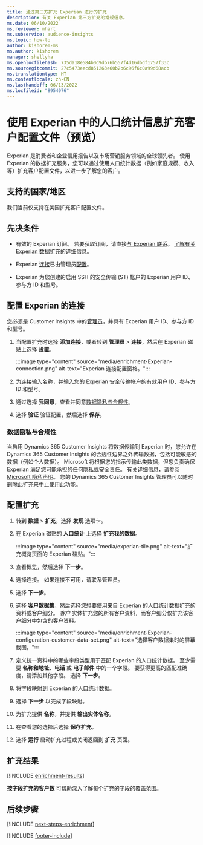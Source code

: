 ```yaml
---
title: 通过第三方扩充 Experian 进行的扩充
description: 有关 Experian 第三方扩充的常规信息。
ms.date: 06/10/2022
ms.reviewer: mhart
ms.subservice: audience-insights
ms.topic: how-to
author: kishorem-ms
ms.author: kishorem
manager: shellyha
ms.openlocfilehash: 735da18e584b0d9db76b557f4d16dbdf1757f33c
ms.sourcegitcommit: 27c5473eecd851263e60b2b6c96f6c0a99d68acb
ms.translationtype: HT
ms.contentlocale: zh-CN
ms.lasthandoff: 06/13/2022
ms.locfileid: "8954076"
---
```

# <a name="enrich-customer-profiles-with-demographics-from-experian-preview"></a>使用 Experian 中的人口统计信息扩充客户配置文件（预览）

Experian 是消费者和企业信用报告以及市场营销服务领域的全球领先者。 使用 Experian 的数据扩充服务，您可以通过使用人口统计数据（例如家庭规模、收入等）扩充客户配置文件，以进一步了解您的客户。

## <a name="supported-countriesregions"></a>支持的国家/地区

我们当前仅支持在美国扩充客户配置文件。

## <a name="prerequisites"></a>先决条件

- 有效的 Experian 订阅。 若要获取订阅，请直接[与 Experian 联系](https://www.experian.com/marketing-services/contact)。 [了解有关 Experian 数据扩充的详细信息](https://www.experian.com/marketing-services/microsoft?cmpid=ems_web_mci_cdppage)。

- Experian [连接](connections.md)已由管理员[配置](#configure-the-connection-for-experian)。

- Experian 为您创建的启用 SSH 的安全传输 (ST) 帐户的 Experian 用户 ID、参与方 ID 和型号。

## <a name="configure-the-connection-for-experian"></a>配置 Experian 的连接

您必须是 Customer Insights 中的[管理员](permissions.md#admin)，并具有 Experian 用户 ID、参与方 ID 和型号。

1. 当配置扩充时选择 **添加连接**，或者转到 **管理员** > **连接**，然后在 Experian 磁贴上选择 **设置**。

   :::image type="content" source="media/enrichment-Experian-connection.png" alt-text="Experian 连接配置窗格。":::

1. 为连接输入名称，并输入您的 Experian 安全传输帐户的有效用户 ID、参与方 ID 和型号。

1. 通过选择 **我同意**，查看并同意[数据隐私与合规性](#data-privacy-and-compliance)。

1. 选择 **验证** 验证配置，然后选择 **保存**。

### <a name="data-privacy-and-compliance"></a>数据隐私与合规性

当启用 Dynamics 365 Customer Insights 将数据传输到 Experian 时，您允许在 Dynamics 365 Customer Insights 的合规性边界之外传输数据，包括可能敏感的数据（例如个人数据）。 Microsoft 将根据您的指示传输此类数据，但您负责确保 Experian 满足您可能承担的任何隐私或安全责任。 有关详细信息，请参阅 [Microsoft 隐私声明](https://go.microsoft.com/fwlink/?linkid=396732)。 您的 Dynamics 365 Customer Insights 管理员可以随时删除此扩充来中止使用此功能。

## <a name="configure-the-enrichment"></a>配置扩充

1. 转到 **数据** > **扩充**，选择 **发现** 选项卡。

1. 在 Experian 磁贴的 **人口统计** 上选择 **扩充我的数据**。

   :::image type="content" source="media/experian-tile.png" alt-text="扩充概览页面的 Experian 磁贴。":::

1. 查看概览，然后选择 **下一步**。

1. 选择连接。 如果连接不可用，请联系管理员。

1. 选择 **下一步**。

1. 选择 **客户数据集**，然后选择您想要使用来自 Experian 的人口统计数据扩充的资料或客户细分。 *客户* 实体扩充您的所有客户资料，而客户细分仅扩充该客户细分中包含的客户资料。

    :::image type="content" source="media/enrichment-Experian-configuration-customer-data-set.png" alt-text="选择客户数据集时的屏幕截图。":::

1. 定义统一资料中的哪些字段类型用于匹配 Experian 的人口统计数据。 至少需要 **名称和地址**、**电话** 或 **电子邮件** 中的一个字段。 要获得更高的匹配准确度，请添加其他字段。 选择 **下一步**。

1. 将字段映射到 Experian 的人口统计数据。

1. 选择 **下一步** 以完成字段映射。

1. 为扩充提供 **名称**，并提供 **输出实体名称**。

1. 在查看您的选择后选择 **保存扩充**。

1. 选择 **运行** 启动扩充过程或关闭返回到 **扩充** 页面。

## <a name="enrichment-results"></a>扩充结果

[!INCLUDE [enrichment-results](includes/enrichment-results.md)]

**按字段扩充的客户数** 可帮助深入了解每个扩充的字段的覆盖范围。

## <a name="next-steps"></a>后续步骤

[!INCLUDE [next-steps-enrichment](includes/next-steps-enrichment.md)]

[!INCLUDE [footer-include](includes/footer-banner.md)]

